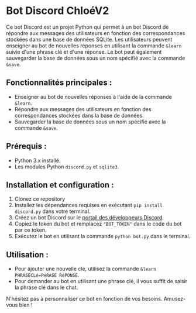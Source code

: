 # Bot Discord ChloéV2

Ce bot Discord est un projet Python qui permet à un bot Discord de répondre aux messages des utilisateurs en fonction des correspondances stockées dans une base de données SQLite. Les utilisateurs peuvent enseigner au bot de nouvelles réponses en utilisant la commande `&learn` suivie d'une phrase clé et d'une réponse. Le bot peut également sauvegarder la base de données sous un nom spécifié avec la commande `&save`.

## Fonctionnalités principales :
- Enseigner au bot de nouvelles réponses à l'aide de la commande `&learn`.
- Répondre aux messages des utilisateurs en fonction des correspondances stockées dans la base de données.
- Sauvegarder la base de données sous un nom spécifié avec la commande `&save`.

## Prérequis :
- Python 3.x installé.
- Les modules Python `discord.py` et `sqlite3`.

## Installation et configuration :
1. Clonez ce repository
2. Installez les dépendances requises en exécutant `pip install discord.py` dans votre terminal.
3. Créez un bot Discord sur le [portail des développeurs Discord](https://discord.com/developers/applications).
4. Copiez le token du bot et remplacez `"BOT_TOKEN"` dans le code du bot par ce token.
5. Exécutez le bot en utilisant la commande `python bot.py` dans le terminal.

## Utilisation :
- Pour ajouter une nouvelle clé, utilisez la commande `&learn PHRASECLé=PHRASE RéPONSE`.
- Pour demander au bot en utilisant une phrase clé, il vous suffit de saisir la phrase clé dans le chat.

N'hésitez pas à personnaliser ce bot en fonction de vos besoins. Amusez-vous bien !
